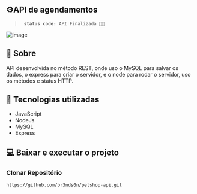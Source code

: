 ## ⚙API de agendamentos

> <code> <b>status code:</b> API Finalizada 🚀✅ </code>


![image](https://user-images.githubusercontent.com/82064724/146657762-2c867117-19f4-466c-a4f2-2bccc1f573a8.png)

## 📘 Sobre

API desenvolvida no método REST, onde uso o MySQL para salvar os dados, o express para criar o servidor,
e o node para rodar o servidor, uso os métodos e status HTTP.

## 🔧 Tecnologias utilizadas


* JavaScript
* NodeJs
* MySQL
* Express


## 💻 Baixar e executar o projeto

### Clonar Repositório
```
https://github.com/br3nds0n/petshop-api.git
